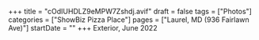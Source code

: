 +++
title = "cOdIUHDLZ9eMPW7Zshdj.avif"
draft = false
tags = ["Photos"]
categories = ["ShowBiz Pizza Place"]
pages = ["Laurel, MD (936 Fairlawn Ave)"]
startDate = ""
+++
Exterior, June 2022
